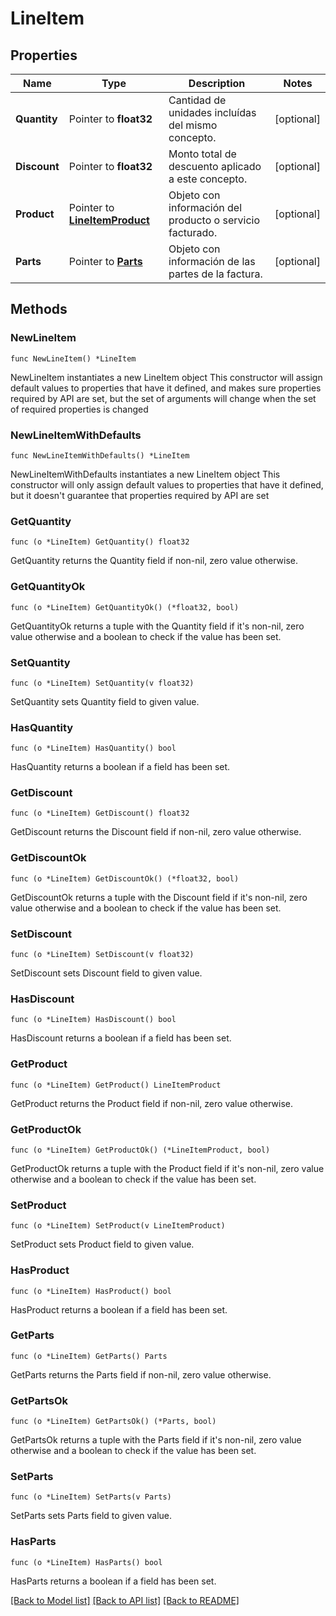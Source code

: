 # LineItem

## Properties

Name | Type | Description | Notes
------------ | ------------- | ------------- | -------------
**Quantity** | Pointer to **float32** | Cantidad de unidades incluídas del mismo concepto. | [optional] 
**Discount** | Pointer to **float32** | Monto total de descuento aplicado a este concepto. | [optional] 
**Product** | Pointer to [**LineItemProduct**](LineItemProduct.md) | Objeto con información del producto o servicio facturado. | [optional] 
**Parts** | Pointer to [**Parts**](Parts.md) | Objeto con información de las partes de la factura. | [optional] 

## Methods

### NewLineItem

`func NewLineItem() *LineItem`

NewLineItem instantiates a new LineItem object
This constructor will assign default values to properties that have it defined,
and makes sure properties required by API are set, but the set of arguments
will change when the set of required properties is changed

### NewLineItemWithDefaults

`func NewLineItemWithDefaults() *LineItem`

NewLineItemWithDefaults instantiates a new LineItem object
This constructor will only assign default values to properties that have it defined,
but it doesn't guarantee that properties required by API are set

### GetQuantity

`func (o *LineItem) GetQuantity() float32`

GetQuantity returns the Quantity field if non-nil, zero value otherwise.

### GetQuantityOk

`func (o *LineItem) GetQuantityOk() (*float32, bool)`

GetQuantityOk returns a tuple with the Quantity field if it's non-nil, zero value otherwise
and a boolean to check if the value has been set.

### SetQuantity

`func (o *LineItem) SetQuantity(v float32)`

SetQuantity sets Quantity field to given value.

### HasQuantity

`func (o *LineItem) HasQuantity() bool`

HasQuantity returns a boolean if a field has been set.

### GetDiscount

`func (o *LineItem) GetDiscount() float32`

GetDiscount returns the Discount field if non-nil, zero value otherwise.

### GetDiscountOk

`func (o *LineItem) GetDiscountOk() (*float32, bool)`

GetDiscountOk returns a tuple with the Discount field if it's non-nil, zero value otherwise
and a boolean to check if the value has been set.

### SetDiscount

`func (o *LineItem) SetDiscount(v float32)`

SetDiscount sets Discount field to given value.

### HasDiscount

`func (o *LineItem) HasDiscount() bool`

HasDiscount returns a boolean if a field has been set.

### GetProduct

`func (o *LineItem) GetProduct() LineItemProduct`

GetProduct returns the Product field if non-nil, zero value otherwise.

### GetProductOk

`func (o *LineItem) GetProductOk() (*LineItemProduct, bool)`

GetProductOk returns a tuple with the Product field if it's non-nil, zero value otherwise
and a boolean to check if the value has been set.

### SetProduct

`func (o *LineItem) SetProduct(v LineItemProduct)`

SetProduct sets Product field to given value.

### HasProduct

`func (o *LineItem) HasProduct() bool`

HasProduct returns a boolean if a field has been set.

### GetParts

`func (o *LineItem) GetParts() Parts`

GetParts returns the Parts field if non-nil, zero value otherwise.

### GetPartsOk

`func (o *LineItem) GetPartsOk() (*Parts, bool)`

GetPartsOk returns a tuple with the Parts field if it's non-nil, zero value otherwise
and a boolean to check if the value has been set.

### SetParts

`func (o *LineItem) SetParts(v Parts)`

SetParts sets Parts field to given value.

### HasParts

`func (o *LineItem) HasParts() bool`

HasParts returns a boolean if a field has been set.


[[Back to Model list]](../README.md#documentation-for-models) [[Back to API list]](../README.md#documentation-for-api-endpoints) [[Back to README]](../README.md)



